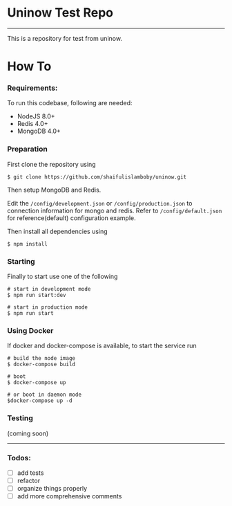 # Uninow Test Repo

---

This is a repository for test from uninow.

# How To

### Requirements:

To run this codebase, following are needed:
- NodeJS 8.0+
- Redis 4.0+
- MongoDB 4.0+

### Preparation

First clone the repository using
```
$ git clone https://github.com/shaifulislamboby/uninow.git
```
Then setup MongoDB and Redis.

Edit the `/config/development.json` or `/config/production.json` to connection information for mongo and redis.
Refer to `/config/default.json` for reference(default) configuration example.

Then install all dependencies using
```
$ npm install
```
### Starting

Finally to start use one of the following
```
# start in development mode
$ npm run start:dev

# start in production mode
$ npm run start
```

### Using Docker

If docker and docker-compose is available, to start the service run
```
# build the node image
$ docker-compose build

# boot
$ docker-compose up

# or boot in daemon mode
$docker-compose up -d 
```

### Testing
(coming soon)

---

### Todos:

- [ ] add tests
- [ ] refactor
- [ ] organize things properly
- [ ] add more comprehensive comments